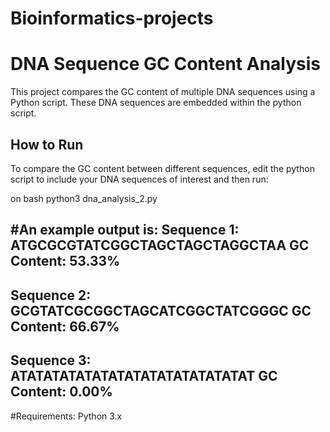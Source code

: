 # Bioinformatics-projects
# DNA Sequence GC Content Analysis

This project compares the GC content of multiple DNA sequences using a 
Python script. These DNA sequences are embedded within the python script.

## How to Run

To compare the GC content between different sequences, edit the python 
script to include your DNA sequences of interest and then run: 

on bash
python3 dna_analysis_2.py

#An example output is: 
Sequence 1: ATGCGCGTATCGGCTAGCTAGCTAGGCTAA
GC Content: 53.33%
------------------------------
Sequence 2: GCGTATCGCGGCTAGCATCGGCTATCGGGC
GC Content: 66.67%
------------------------------
Sequence 3: ATATATATATATATATATATATATATATAT
GC Content: 0.00%
------------------------------

#Requirements: 
Python 3.x
